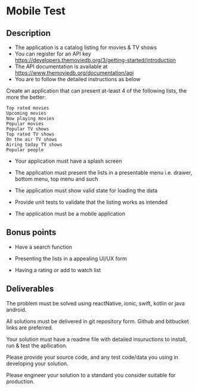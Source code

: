 Mobile Test
===================

Description
-----------

-   The application is a catalog listing for movies & TV shows
-   You can register for an API key https://developers.themoviedb.org/3/getting-started/introduction
-   The API documentation is available at https://www.themoviedb.org/documentation/api
-   You are to follow the detailed instructions as below

Create an application that can present at-least 4 of the following lists, the more the better:

    Top rated movies
    Upcoming movies
    Now playing movies
    Popular movies
    Popular TV shows
    Top rated TV shows
    On the air TV shows
    Airing today TV shows
    Popular people

-   Your application must have a splash screen

-   The application must present the lists in a presentable menu i.e. drawer, bottom menu, top menu and such

-   The application must show valid state for loading the data

-   Provide unit tests to validate that the listing works as intended

-   The application must be a mobile application

Bonus points
-----------

-   Have a search function
     
-   Presenting the lists in a appealing UI/UX form

-   Having a rating or add to watch list

Deliverables
------------

The problem must be solved using reactNative, ionic, swift, kotlin or java android.

All solutions must be delivered in git repository form. Github and
bitbucket links are preferred.

Your solution must have a readme file with detailed insuructions to
install, run & test the apllication.

Please provide your source code, and any test code/data you using in\
 developing your solution.

Please engineer your solution to a standard you consider suitable for\
 production.
